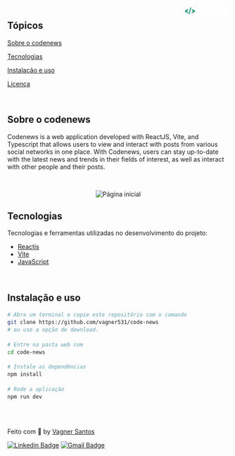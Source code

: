 
<img align="right" src="src/assets/logo-git.png" width="100px" alt="codenews">

## Tópicos 

[Sobre o codenews](#sobre-o-codenews)

[Tecnologias](#tecnologias)

[Instalação e uso](#instalação-e-uso)

[Licença](#licença)

<br>

## Sobre o codenews

Codenews is a web application developed with ReactJS, Vite, and Typescript that allows users to view and interact with posts from various social networks in one place. With Codenews, users can stay up-to-date with the latest news and trends in their fields of interest, as well as interact with other people and their posts.

<br>

<p align="center">
   <img src="https://user-images.githubusercontent.com/36738524/232180582-dbb2511f-85ba-48a5-acfb-60d9375cafaf.png" alt="Página inicial">
</p>

## Tecnologias

Tecnologias e ferramentas utilizadas no desenvolvimento do projeto:

- [Reactjs](https://react.dev/)
- [Vite](https://vitejs.dev/)
- [JavaScript](https://developer.mozilla.org/pt-BR/docs/Web/JavaScript)

<br>

## Instalação e uso

```bash
# Abra um terminal e copie este repositório com o comando
git clone https://github.com/vagner531/code-news
# ou use a opção de download.

# Entre na pasta web com 
cd code-news

# Instale as dependências
npm install

# Rode a aplicação
npm run dev
```

<br>


<br>


Feito com :blue_heart: by [Vagner Santos](https://github.com/vagner531)

[![Linkedin Badge](https://img.shields.io/badge/-Vagner%20Santos-0d99ff?style=flat-square&logo=Linkedin&logoColor=white&link=https://www.linkedin.com/in/vagnersantosnascimento/)](https://www.linkedin.com/in/vagnersantosnascimento/) 
[![Gmail Badge](https://img.shields.io/badge/-vagnerndsantos@gmail.com-0d99ff?style=flat-square&logo=Gmail&logoColor=white&link=mailto:vganerndsantos@gmail.com)](mailto:vagnerndsantos@gmail.com)